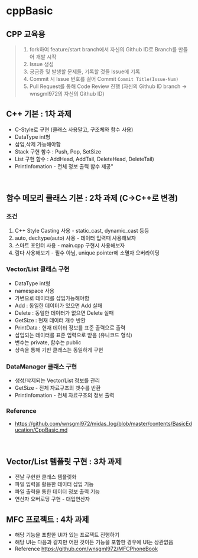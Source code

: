 # cppBasic
## CPP 교육용
> 1. fork하여 feature/start branch에서 자신의 Github ID로 Branch를 만들어 개발 시작
> 2. Issue 생성
> 3. 궁금증 및 발생할 문제들, 기록할 것들 Issue에 기록
> 4. Commit 시 Issue 번호를 걸어 Commit `Commit Title(Issue-Num)`
> 5. Pull Request를 통해 Code Review 진행 (자신의 Github ID branch -> wnsgml972의 자신의 Github ID)

## C++ 기본 : 1차 과제
- C-Style로 구현 (클래스 사용말고, 구조체와 함수 사용)
- DataType int형
- 삽입,삭제 가능해야함
- Stack 구현 함수 : Push, Pop, SetSize
- List 구현 함수 : AddHead, AddTail, DeleteHead, DeleteTail)
- PrintInfomation - 전체 정보 출력 함수 제공"

<br/>

## 함수 메모리 클래스 기본 : 2차 과제 (C->C++로 변경)
### 조건
1. C++ Style Casting 사용 - static_cast, dynamic_cast 등등
2. auto, decltype(auto) 사용 - 데이터 입력때 사용해보자
3. 스마트 포인터 사용 - main.cpp 구현시 사용해보자
4. 람다 사용해보기 - 필수 아님, unique pointer에 소멸자 오버라이딩
### Vector/List 클래스 구현
- DataType int형
- namespace 사용
- 가변으로 데이터를 삽입가능해야함
- Add : 동일한 데이터가 있으면 Add 실패
- Delete : 동일한 데이터가 없으면 Delete 실패
- GetSize : 현재 데이터 개수 반환
- PrintData : 현재 데이터 정보를 표준 출력으로 출력
- 삽입되는 데이터를 표준 입력으로 받음 (유니코드 형식)
- 변수는 private, 함수는 public
- 상속을 통해 기반 클래스는 동일하게 구현
### DataManager 클래스 구현
- 생성/삭제되는 Vector/List 정보를 관리
- GetSize - 전체 자료구조의 갯수를 반환
- PrintInfomation - 전체 자료구조의 정보 출력

### Reference
* <https://github.com/wnsgml972/midas_log/blob/master/contents/BasicEducation/CppBasic.md>


<br/>

## Vector/List 템플릿 구현 : 3차 과제
- 전날 구현한 클래스 템플릿화
- 파일 입력을 활용한 데이터 삽입 기능
- 파일 출력을 통한 데이터 정보 출력 기능
- 연산자 오버로딩 구현 - 대입연산자

## MFC 프로젝트 : 4차 과제
- 해당 기능을 포함한 UI가 있는 프로젝트 진행하기
- 해당 UI는 다음과 같지만 어떤 것이든 기능을 포함한 경우에 UI는 상관없음
- Reference <https://github.com/wnsgml972/MFCPhoneBook>

